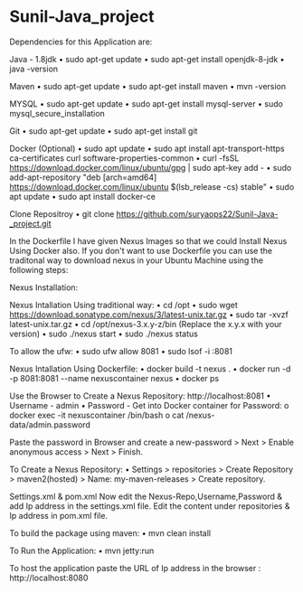 # Sunil-Java_project
Dependencies for this Application are:

Java - 1.8jdk
•	sudo apt-get update
•	sudo apt-get install openjdk-8-jdk
•	java -version

Maven
•	sudo apt-get update
•	sudo apt-get install maven
•	mvn -version

MYSQL
•	sudo apt-get update
•	sudo apt-get install mysql-server
•	sudo mysql_secure_installation

Git
•	sudo apt-get update
•	sudo apt-get install git

Docker (Optional)
•	sudo apt update
•	sudo apt install apt-transport-https ca-certificates curl software-properties-common
•	curl -fsSL https://download.docker.com/linux/ubuntu/gpg | sudo apt-key add -
•	sudo add-apt-repository "deb [arch=amd64] https://download.docker.com/linux/ubuntu $(lsb_release -cs) stable"
•	sudo apt update
•	sudo apt install docker-ce

Clone Repositroy
•	git clone https://github.com/suryaops22/Sunil-Java-_project.git

In the Dockerfile I have given Nexus Images so that we could Install Nexus Using Docker also. If you don't want to use Dockerfile you can use the traditonal way to download nexus in your Ubuntu Machine using the following steps:

Nexus Installation:

Nexus Intallation Using traditional way:
•	cd /opt
•	sudo wget https://download.sonatype.com/nexus/3/latest-unix.tar.gz
•	sudo tar -xvzf latest-unix.tar.gz
•	cd /opt/nexus-3.x.y-z/bin (Replace the x.y.x with your version)
•	sudo ./nexus start
•	sudo ./nexus status

To allow the ufw:
•	sudo ufw allow 8081
•	sudo lsof -i :8081

Nexus Intallation Using Dockerfile:
•	docker build -t nexus .
•	docker run -d -p 8081:8081 --name nexuscontainer nexus
•	docker ps

Use the Browser to Create a Nexus Repository: http://localhost:8081
•	Username - admin
•	Password - Get into Docker container for Password:
o	docker exec -it nexuscontainer /bin/bash
o	cat /nexus-data/admin.password

Paste the password in Browser and create a new-password > Next > Enable anonymous access > Next > Finish.

To Create a Nexus Repository:
•	Settings > repositories > Create Repository > maven2(hosted) > Name: my-maven-releases > Create repository.

Settings.xml & pom.xml
Now edit the Nexus-Repo,Username,Password & add Ip address in the settings.xml file. 
Edit the content under repositories & Ip address in pom.xml file.

To build the package using maven:
•	mvn clean install

To Run the Application:
•	mvn jetty:run

To host the application paste the URL of Ip address in the browser : http://localhost:8080
